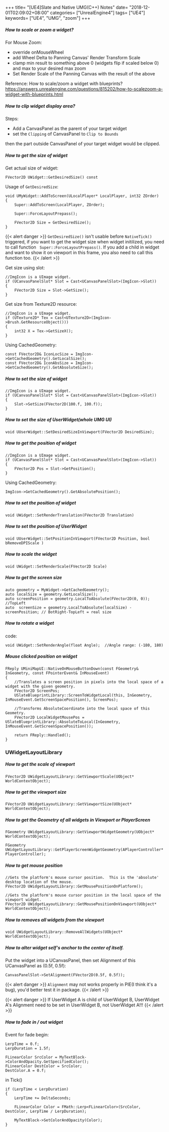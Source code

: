 +++
title= "[UE4]Slate and Native UMG(C++) Notes"
date= "2018-12-01T02:09:02+08:00"
categories= ["UnrealEngine4"]
tags= ["UE4"]
keywords= ["UE4", "UMG", "zoom"]
+++

##### How to scale or zoom a widget?

For Mouse Zoom:

+ override onMouseWheel
+ add Wheel Delta to Panning Canvas' Render Transform Scale
+ clamp min result to something above 0 (widgets flip if scaled below 0) and max to your desired max zoom
+ Set Render Scale of the Panning Canvas with the result of the above

Reference: How to scale/zoom a widget with blueprints?  
https://answers.unrealengine.com/questions/815202/how-to-scalezoom-a-widget-with-blueprints.html

##### How to clip widget display area?

Steps:

+ Add a CanvasPanel as the parent of your target widget
+ set the `Clipping` of CanvasPanel to `Clip to Bounds`

then the part outside CanvasPanel of your target widget would be clipped.

##### How to get the size of widget

Get actual size of widget:

    FVector2D UWidget::GetDesiredSize() const
    
Usage of `GetDesiredSize`:

    void UMyWidget::AddToScreen(ULocalPlayer* LocalPlayer, int32 ZOrder)
    {
        Super::AddToScreen(LocalPlayer, ZOrder);

        Super::ForceLayoutPrepass();

        FVector2D Size = GetDesiredSize();
    }
    
{{< alert danger >}}
`GetDesiredSize()` isn't usable before `NativeTick()` triggered, if you want to get the widget size when widget initilized, you need to call function ` Super::ForceLayoutPrepass()`. If you add a child in widget and want to show it on viewport in this frame, you also need to call this function too.
{{< /alert >}}

Get size using slot:

    //ImgIcon is a UImage widget.
    if (UCanvasPanelSlot* Slot = Cast<UCanvasPanelSlot>(ImgIcon->Slot))
	{
		FVector2D Size = Slot->GetSize();
	}

Get size from Texture2D resource:
    
    //ImgIcon is a UImage widget.
    if (UTexture2D* Tex = Cast<UTexture2D>(ImgIcon->Brush.GetResourceObject()))
    {
        int32 X = Tex->GetSizeX();
    }
    
Using CachedGeometry:

    const FVector2D& IconLocSize = ImgIcon->GetCachedGeometry().GetLocalSize();
    const FVector2D& IconAbsSize = ImgIcon->GetCachedGeometry().GetAbsoluteSize();
    
##### How to set the size of widget
    
    //ImgIcon is a UImage widget.
    if (UCanvasPanelSlot* Slot = Cast<UCanvasPanelSlot>(ImgIcon->Slot))
	{
		Slot->SetSize(FVector2D(100.f, 100.f));
	}
    
##### How to set the size of UserWidget(whole UMG UI)

    void UUserWidget::SetDesiredSizeInViewport(FVector2D DesiredSize);
    
##### How to get the position of widget

    //ImgIcon is a UImage widget.
    if (UCanvasPanelSlot* Slot = Cast<UCanvasPanelSlot>(ImgIcon->Slot))
	{
		FVector2D Pos = Slot->GetPosition();
	}

Using CachedGeometry:
    
    ImgIcon->GetCachedGeometry().GetAbsolutePosition();
    
##### How to set the position of widget

    void UWidget::SetRenderTranslation(FVector2D Translation)
    
##### How to set the position of UserWidget

    void UUserWidget::SetPositionInViewport(FVector2D Position, bool bRemoveDPIScale )
    
##### How to scale the widget

    void UWidget::SetRenderScale(FVector2D Scale)
    
##### How to get the screen size

    auto geometry = MyWidget->GetCachedGeometry();
    auto localSize = geometry.GetLocalSize();
    auto screenPosition = geometry.LocalToAbsolute(FVector2D(0, 0)); //TopLeft
    auto  screenSize = geometry.LocalToAbsolute(localSize) - screenPosition; // BotRight-TopLeft = real size

##### How to rotate a widget

code:

    void UWidget::SetRenderAngle(float Angle);  //Angle range: (-180, 180)
    
##### Mouse clicked position on widget

    FReply UMiniMapUI::NativeOnMouseButtonDown(const FGeometry& InGeometry, const FPointerEvent& InMouseEvent)
    {
        //Translates a screen position in pixels into the local space of a widget with the given geometry. 
        FVector2D ScreenPos;
        USlateBlueprintLibrary::ScreenToWidgetLocal(this, InGeometry, InMouseEvent.GetScreenSpacePosition(), ScreenPos);
    
        //Transforms AbsoluteCoordinate into the local space of this Geometry.
        FVector2D LocalWidgetMousePos = USlateBlueprintLibrary::AbsoluteToLocal(InGeometry, InMouseEvent.GetScreenSpacePosition());
        
        return FReply::Handled();
    }
    
### UWidgetLayoutLibrary

##### How to get the scale of viewport

    FVector2D UWidgetLayoutLibrary::GetViewportScale(UObject* WorldContextObject);
    
##### How to get the viewport size

    FVector2D UWidgetLayoutLibrary::GetViewportSize(UObject* WorldContextObject);

##### How to get the Geometry of all widgets in Viewport or PlayerScreen

    FGeometry UWidgetLayoutLibrary::GetViewportWidgetGeometry(UObject* WorldContextObject);
    
    FGeometry UWidgetLayoutLibrary::GetPlayerScreenWidgetGeometry(APlayerController* PlayerController);
    
##### How to get mouse position

    //Gets the platform's mouse cursor position.  This is the 'absolute' desktop location of the mouse.
    FVector2D UWidgetLayoutLibrary::GetMousePositionOnPlatform();
    
    //Gets the platform's mouse cursor position in the local space of the viewport widget.
    FVector2D UWidgetLayoutLibrary::GetMousePositionOnViewport(UObject* WorldContextObject);
    
##### How to removes all widgets from the viewport
    
    void UWidgetLayoutLibrary::RemoveAllWidgets(UObject* WorldContextObject);
   
##### How to alter widget self's anchor to the center of itself.

Put the widget into a UCanvasPanel, then set Alignment of this UCanvasPanel as (0.5f, 0.5f):

	CanvasPanelSlot->SetAlignment(FVector2D(0.5f, 0.5f));

{{< alert danger >}}
`Alignment` may not works properly in PIE(I think it's a bug), you'd better test it in package.
{{< /alert >}}

{{< alert danger >}}
If UserWidget A is child of UserWidget B, UserWidget A's Alignment need to be set in UserWidget B, not UserWidget A!!!
{{< /alert >}}

##### How to fade in / out widget

Event for fade begin:

	LerpTime = 0.f;
	LerpDuration = 1.5f;

	FLinearColor SrcColor = MyTextBlock->ColorAndOpacity.GetSpecifiedColor();
	FLinearColor DestColor = SrcColor;
	DestColor.A = 0.f;
	
in Tick()
	
	if (LerpTime < LerpDuration)
	{
		LerpTime += DeltaSeconds;

		FLinearColor Color = FMath::Lerp<FLinearColor>(SrcColor, DestColor, LerpTime / LerpDuration);

		MyTextBlock->SetColorAndOpacity(Color);
	}